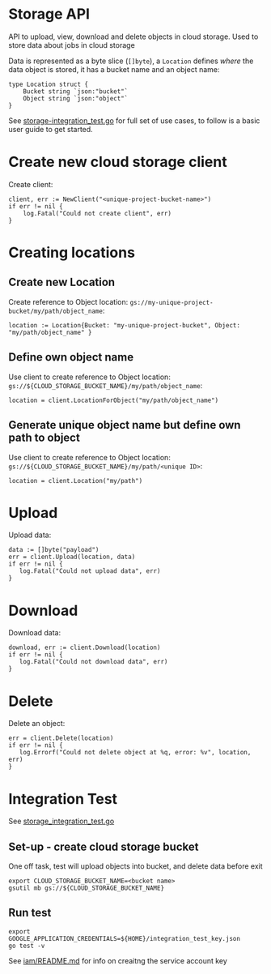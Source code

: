 # Storage API
API to upload, view, download and delete objects in cloud storage. Used to store data about jobs in cloud storage

Data is represented as a byte slice (`[]byte`), a `Location` defines _where_ the data object is stored, it has a bucket name and an object name:
```
type Location struct {
	Bucket string `json:"bucket"`
	Object string `json:"object"`
}
```

See [storage-integration_test.go](storage-integration_test.go) for full set of use cases, to follow is a basic user guide to get started.

# Create new cloud storage client
Create client:
```
client, err := NewClient("<unique-project-bucket-name>")
if err != nil {
    log.Fatal("Could not create client", err)
}
```

# Creating locations

## Create new Location
Create reference to Object location: `gs://my-unique-project-bucket/my/path/object_name`:
```
location := Location{Bucket: "my-unique-project-bucket", Object: "my/path/object_name" }
```

## Define own object name
Use client to create reference to Object location: `gs://${CLOUD_STORAGE_BUCKET_NAME}/my/path/object_name`:
```
location = client.LocationForObject("my/path/object_name") 
```

## Generate unique object name but define own path to object
Use client to create reference to Object location: `gs://${CLOUD_STORAGE_BUCKET_NAME}/my/path/<unique ID>`:
```
location = client.Location("my/path") 
```

# Upload
Upload data:
```
data := []byte("payload")
err = client.Upload(location, data)
if err != nil {
   log.Fatal("Could not upload data", err)
}
```

# Download
Download data:
```
download, err := client.Download(location)
if err != nil {
   log.Fatal("Could not download data", err)
}
```

# Delete
Delete an object:
```
err = client.Delete(location)
if err != nil {
   log.Errorf("Could not delete object at %q, error: %v", location, err)
}
```    

# Integration Test
See [storage_integration_test.go](storage_integration_test.go) 

## Set-up - create cloud storage bucket
One off task, test will upload objects into bucket, and delete data before exit
```
export CLOUD_STORAGE_BUCKET_NAME=<bucket name>
gsutil mb gs://${CLOUD_STORAGE_BUCKET_NAME}
```

## Run test
```
export GOOGLE_APPLICATION_CREDENTIALS=${HOME}/integration_test_key.json
go test -v
```
See [iam/README.md](iam/README.md) for info on creaitng the service account key 
